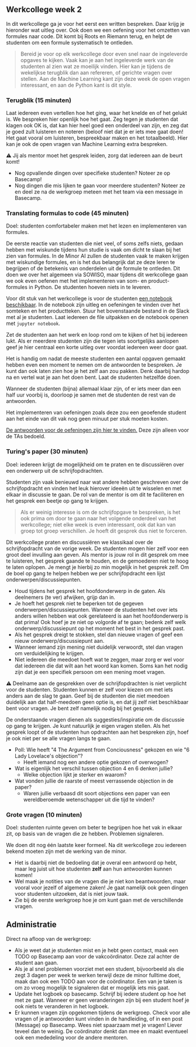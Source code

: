 ## Werkcollege week 2

In dit werkcollege ga je voor het eerst een written bespreken. Daar krijg je hieronder wat uitleg over. Ook doen we een oefening voor het omzetten van formules naar code. Dit komt bij Roots en Riemann terug, en helpt de studenten om een formule systematisch te ontleden.

> Bereid je voor op elk werkcollege door even snel naar de ingeleverde opgaves te kijken. Vaak kan je aan het ingeleverde werk van de studenten al zien wat ze moeilijk vinden. Hier kan je tijdens de wekelijkse terugblik dan aan refereren, of gerichte vragen over stellen. Aan de Machine Learning kant zijn deze week de open vragen interessant, en aan de Python kant is dit style.

### Terugblik (15 minuten)

Laat iedereen even vertellen hoe het ging, waar het knelde en of het gelukt is. We bespreken hier openlijk hoe het gaat. Zeg tegen je studenten dat klagen ook OK is, dat kan hier heel goed een onderdeel van zijn, en zeg dat je goed zult luisteren en noteren (beloof niet dat je er iets mee gaat doen! Het gaat vooral om luisteren, bespreekbaar maken en het totaalbeeld). Hier kan je ook de open vragen van Machine Learning extra bespreken.

⚠️ Jij als mentor moet het gesprek leiden, zorg dat iedereen aan de beurt komt!

- Nog opvallende dingen over specifieke studenten? Noteer ze op Basecamp!
- Nog dingen die mis lijken te gaan voor meerdere studenten? Noteer ze en deel ze na de werkgroep meteen met het team via een message in Basecamp.

### Translating formulas to code (45 minuten)

Doel: studenten comfortabeler maken met het lezen en implementeren van formules.

De eerste reactie van studenten die niet veel, of soms zelfs niets, gedaan hebben met wiskunde tijdens hun studie is vaak om dicht te slaan bij het zien van formules. In de Minor AI zullen de studenten vaak te maken krijgen met wiskundige formules, en is het dus belangrijk dat ze deze leren te begrijpen of de betekenis van onderdelen uit de formule te ontleden. Dit doen we over het algemeen via SOWISO, maar tijdens dit werkcollege gaan we ook even oefenen met het implementeren van som- en product-formules in Python. De studenten hoeven niets in te leveren.

Voor dit stuk van het werkcollege is voor de studenten [een notebook beschikbaar](sums/translating-formulas.zip). In de notebook zijn uitleg en oefeningen te vinden over het somteken en het productteken. Stuur het bovenstaande bestand in de Slack met al je studenten. Laat iedereen de file uitpakken en de notebook openen met `jupyter notebook`.

Zet de studenten aan het werk en loop rond om te kijken of het bij iedereen lukt. Als er meerdere studenten zijn die tegen iets soortgelijks aanlopen geef je hier centraal een korte uitleg over voordat iedereen weer door gaat.

Het is handig om nadat de meeste studenten een aantal opgaven gemaakt hebben even een moment te nemen om de antwoorden te bespreken. Je kunt dan ook laten zien hoe je het zelf aan zou pakken. Denk daarbij hardop na en vertel wat je aan het doen bent. Laat de studenten hetzelfde doen.

Wanneer de studenten (bijna) allemaal klaar zijn, of er iets meer dan een half uur voorbij is, doorloop je samen met de studenten de rest van de antwoorden.

Het implementeren van oefeningen zoals deze zou een geoefende student aan het einde van dit vak nog geen minuut per stuk moeten kosten.

[De antwoorden voor de oefeningen zijn hier te vinden.](sums/answers-translating-formulas.zip) Deze zijn alleen voor de TAs bedoeld.

### Turing's paper (30 minuten)

Doel: iedereen krijgt de mogelijkheid om te praten en te discussiëren over een onderwerp uit de schrijfopdrachten.

Studenten zijn vaak benieuwd naar wat andere hebben geschreven over de schrijfopdracht en vinden het leuk hierover ideeën uit te wisselen en met elkaar in discussie te gaan. De rol van de mentor is om dit te faciliteren en het gesprek een beetje op gang te krijgen.

> Als er weinig interesse is om de schrijfopgave te bespreken, is het ook prima om door te gaan naar het volgende onderdeel van het werkcollege; niet elke week is even interessant, ook dat kan van groep tot groep verschillen. Je hoeft dit gesprek dus niet te forceren.

Dit werkcollege praten en discussiëren we klassikaal over de schrijfopdracht van de vorige week. De studenten mogen hier zelf voor een groot deel invulling aan geven. Als mentor is jouw rol in dit gesprek om mee te luisteren, het gesprek gaande te houden, en de gemoederen niet te hoog te laten oplopen. Je mengt je hierbij zo min mogelijk in het gesprek zelf. Om de boel op gang te helpen hebben we per schrijfopdracht een lijst onderwerpen/discussiepunten.

- Houd tijdens het gesprek het hoofdonderwerp in de gaten. Als deelnemers (te ver) afwijken, grijp dan in.
- Je hoeft het gesprek niet te beperken tot de gegeven onderwerpen/discussiepunten. Wanneer de studenten het over iets anders willen hebben wat ook gerelateerd is aan het hoofdonderwerp is dat prima! Ook hoef je ze niet op volgorde af te gaan; bedenk zelf welk onderwerp/discussiepunt op het moment het best in het gesprek past.
- Als het gesprek dreigt te stokken, stel dan nieuwe vragen of geef een nieuw onderwerp/discussiepunt aan.
- Wanneer iemand zijn mening niet duidelijk verwoordt, stel dan vragen om verduidelijking te krijgen.
- Niet iedereen die meedoet hoeft wat te zeggen, maar zorg er wel voor dat iedereen die dat wilt aan het woord kan komen. Soms kan het nodig zijn dat je een specifiek persoon om een mening moet vragen.

⚠️ Deelname aan de gesprekken over de schrijfopdrachten is niet verplicht voor de studenten. Studenten kunnen er zelf voor kiezen om met iets anders aan de slag te gaan. Geef bij de studenten die niet meedoen duidelijk aan dat half-meedoen geen optie is, en dat jij zelf niet beschikbaar bent voor vragen. Je bent zelf namelijk nodig bij het gesprek.

De onderstaande vragen dienen als suggesties/inspiratie om de discussie op gang te krijgen. Je kunt natuurlijk je eigen vragen stellen. Als het gesprek loopt of de studenten hun opdrachten aan het bespreken zijn, hoef je ook niet per se alle vragen langs te gaan.

- Poll: Wie heeft "4 The Argument from Conciousness" gekozen en wie "6 Lady Lovelace's objection"?
    - Heeft iemand nog een andere optie gekozen of overwogen?
- Wat is eigenlijk het verschil tussen objection 4 en 6 denken jullie?
    - Welke objection lijkt je sterker en waarom?
- Wat vonden jullie de raarste of meest verrassende objection in de paper?
    - Waren jullie verbaasd dit soort objections een paper van een wereldberoemde wetenschapper uit die tijd te vinden?

### Grote vragen (10 minuten)

Doel: studenten ruimte geven om beter te begrijpen hoe het vak in elkaar zit, op basis van de vragen die ze hebben. Problemen signaleren.

We doen dit nog één laatste keer formeel. Na dit werkcollege zou iedereen bekend moeten zijn met de werking van de minor.

- Het is daarbij  niet de bedoeling dat je overal een antwoord op hebt, maar leg juist uit hoe studenten **zelf** aan hun antwoorden kunnen komen!
- Wel maak je notities van de vragen die je niet kon beantwoorden, maar vooral voor jezelf of algemene zaken! Je gaat namelijk ook geen dingen voor studenten uitzoeken, dat is niet jouw taak.
- Zie bij de eerste werkgroep hoe je om kunt gaan met de verschillende vragen.

## Administratie

Direct na afloop van de werkgroep:

- Als je weet dat je studenten mist en je hebt geen contact, maak een TODO op Basecamp aan voor de vakcoördinator. Deze zal achter de student aan gaan.
- Als je al snel problemen voorziet met een student, bijvoorbeeld als die zegt 3 dagen per week te werken terwijl deze de minor fulltime doet, maak dan ook een TODO aan voor de coördinator. Een van je taken is om zo vroeg mogelijk te signaleren dat er mogelijk iets mis gaat.
- Update het logboek op basecamp. Schrijf bij iedere student op hoe het met ze gaat. Wanneer er geen veranderingen zijn bij een student hoef je ook niets te veranderen in het logboek.
- Er kunnen vragen zijn opgekomen tijdens de werkgroep. Check voor alle vragen of je antwoorden kunt vinden in de handleiding, of in een post (Message) op Basecamp. Wees niet spaarzaam met je vragen! Liever teveel dan te weinig. De coördinator denkt dan mee en maakt eventueel ook een mededeling voor de andere mentoren.
